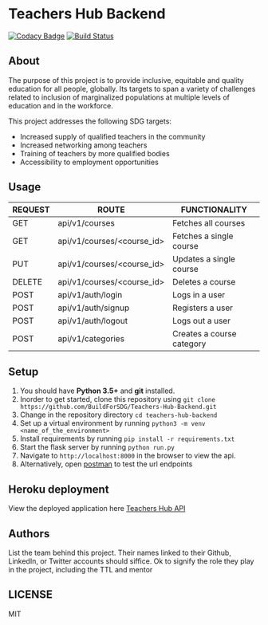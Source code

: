 # Teachers Hub Backend

[![Codacy Badge](https://api.codacy.com/project/badge/Grade/8f00e10e684b43ac812feba82c89b2da)](https://app.codacy.com/gh/BuildForSDG/Team-273-Backend?utm_source=github.com&utm_medium=referral&utm_content=BuildForSDG/Team-273-Backend&utm_campaign=Badge_Grade_Settings)
[![Build Status](https://travis-ci.org/BuildForSDG/Teachers-Hub-Backend.svg?branch=develop)](https://travis-ci.org/BuildForSDG/Teachers-Hub-Backend)

## About

The purpose of this project is to provide inclusive, equitable and quality education for all people, globally. Its targets to span a variety of challenges related to inclusion of marginalized populations at multiple levels of education and in the workforce.

This project addresses the following SDG targets:

-   Increased supply of qualified teachers in the community
-   Increased networking among teachers
-   Training of teachers by more qualified bodies
-   Accessibility to employment opportunities

## Usage

| REQUEST | ROUTE                         | FUNCTIONALITY             |
| ------- | ----------------------------- | ------------------------- |
| GET     | api/v1/courses                | Fetches all courses       |
| GET     | api/v1/courses/&lt;course_id> | Fetches a single course   |
| PUT     | api/v1/courses/&lt;course_id> | Updates a single course   |
| DELETE  | api/v1/courses/&lt;course_id> | Deletes a course          |
| POST    | api/v1/auth/login             | Logs in a user            |
| POST    | api/v1/auth/signup            | Registers a user          |
| POST    | api/v1/auth/logout            | Logs out a user           |
| POST    | api/v1/categories             | Creates a course category |

## Setup

1.  You should have **Python 3.5+** and **git** installed. 
2.  Inorder to get started, clone this repository using `git clone https://github.com/BuildForSDG/Teachers-Hub-Backend.git`
3.  Change in the repository directory `cd teachers-hub-backend`
4.  Set up a virtual environment by running `python3 -m venv <name_of_the_environment>`
5.  Install requirements by running `pip install -r requirements.txt`
6.  Start the flask server by running `python run.py`
7.  Navigate to `http://localhost:8000` in the browser to view the api.
8.  Alternatively, open [postman](https://www.postman.com/) to test the url endpoints

## Heroku deployment

View the deployed application here [Teachers Hub API](https://teachershub-backend.herokuapp.com/)

## Authors

List the team behind this project. Their names linked to their Github, LinkedIn, or Twitter accounts should siffice. Ok to signify the role they play in the project, including the TTL and mentor

## LICENSE

MIT
